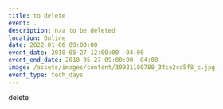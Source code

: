 ```yaml
---
title: to delete
event: .
description: n/a to be deleted
location: Online
date: 2022-01-06 09:00:00
event_date: 2018-05-27 12:00:00 -04:00
event_end_date: 2018-05-27 09:00:00 -04:00
image: /assets/images/content/30921180788_34ce2cd5f8_c.jpg
event_type: tech_days
---
```

delete